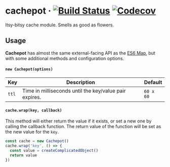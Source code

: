 # cachepot &middot; [![Build Status](https://img.shields.io/travis/JasonEtco/cachepot/master.svg)](https://travis-ci.org/JasonEtco/cachepot) [![Codecov](https://img.shields.io/codecov/c/github/JasonEtco/cachepot.svg)](https://codecov.io/gh/JasonEtco/cachepot/)

Itsy-bitsy cache module. Smells as good as flowers.

## Usage

**Cachepot** has almost the same external-facing API as the [ES6 Map](https://developer.mozilla.org/en-US/docs/Web/JavaScript/Reference/Global_Objects/Map), but with some additional methods and configuration options.

#### `new Cachepot(options)`

| Key | Description | Default |
| --- | ----------- | ------- |
| `ttl` | Time in milliseconds until the key/value pair expires. | `60 x 60` |

#### `cache.wrap(key, callback)`

This method will either return the value if it exists, or set a new one by calling the callback function. The return value of the function will be set as the new value for the `key`.

```js
const cache = new Cachepot()
cache.wrap('key', () => {
  const value = createComplicatedObject()
  return value
})
```
